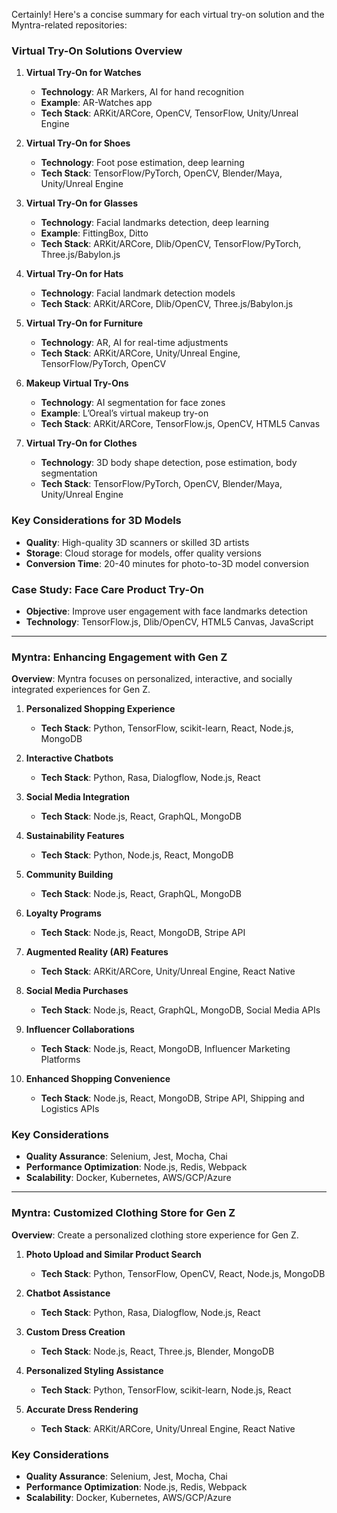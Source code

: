 Certainly! Here's a concise summary for each virtual try-on solution and the Myntra-related repositories:

### Virtual Try-On Solutions Overview

1. **Virtual Try-On for Watches**
   - **Technology**: AR Markers, AI for hand recognition
   - **Example**: AR-Watches app
   - **Tech Stack**: ARKit/ARCore, OpenCV, TensorFlow, Unity/Unreal Engine

2. **Virtual Try-On for Shoes**
   - **Technology**: Foot pose estimation, deep learning
   - **Tech Stack**: TensorFlow/PyTorch, OpenCV, Blender/Maya, Unity/Unreal Engine

3. **Virtual Try-On for Glasses**
   - **Technology**: Facial landmarks detection, deep learning
   - **Example**: FittingBox, Ditto
   - **Tech Stack**: ARKit/ARCore, Dlib/OpenCV, TensorFlow/PyTorch, Three.js/Babylon.js

4. **Virtual Try-On for Hats**
   - **Technology**: Facial landmark detection models
   - **Tech Stack**: ARKit/ARCore, Dlib/OpenCV, Three.js/Babylon.js

5. **Virtual Try-On for Furniture**
   - **Technology**: AR, AI for real-time adjustments
   - **Tech Stack**: ARKit/ARCore, Unity/Unreal Engine, TensorFlow/PyTorch, OpenCV

6. **Makeup Virtual Try-Ons**
   - **Technology**: AI segmentation for face zones
   - **Example**: L’Oreal’s virtual makeup try-on
   - **Tech Stack**: ARKit/ARCore, TensorFlow.js, OpenCV, HTML5 Canvas

7. **Virtual Try-On for Clothes**
   - **Technology**: 3D body shape detection, pose estimation, body segmentation
   - **Tech Stack**: TensorFlow/PyTorch, OpenCV, Blender/Maya, Unity/Unreal Engine

### Key Considerations for 3D Models
- **Quality**: High-quality 3D scanners or skilled 3D artists
- **Storage**: Cloud storage for models, offer quality versions
- **Conversion Time**: 20-40 minutes for photo-to-3D model conversion

### Case Study: Face Care Product Try-On
- **Objective**: Improve user engagement with face landmarks detection
- **Technology**: TensorFlow.js, Dlib/OpenCV, HTML5 Canvas, JavaScript

---

### Myntra: Enhancing Engagement with Gen Z

**Overview**: Myntra focuses on personalized, interactive, and socially integrated experiences for Gen Z.

1. **Personalized Shopping Experience**
   - **Tech Stack**: Python, TensorFlow, scikit-learn, React, Node.js, MongoDB

2. **Interactive Chatbots**
   - **Tech Stack**: Python, Rasa, Dialogflow, Node.js, React

3. **Social Media Integration**
   - **Tech Stack**: Node.js, React, GraphQL, MongoDB

4. **Sustainability Features**
   - **Tech Stack**: Python, Node.js, React, MongoDB

5. **Community Building**
   - **Tech Stack**: Node.js, React, GraphQL, MongoDB

6. **Loyalty Programs**
   - **Tech Stack**: Node.js, React, MongoDB, Stripe API

7. **Augmented Reality (AR) Features**
   - **Tech Stack**: ARKit/ARCore, Unity/Unreal Engine, React Native

8. **Social Media Purchases**
   - **Tech Stack**: Node.js, React, GraphQL, MongoDB, Social Media APIs

9. **Influencer Collaborations**
   - **Tech Stack**: Node.js, React, MongoDB, Influencer Marketing Platforms

10. **Enhanced Shopping Convenience**
    - **Tech Stack**: Node.js, React, MongoDB, Stripe API, Shipping and Logistics APIs

### Key Considerations
- **Quality Assurance**: Selenium, Jest, Mocha, Chai
- **Performance Optimization**: Node.js, Redis, Webpack
- **Scalability**: Docker, Kubernetes, AWS/GCP/Azure

---

### Myntra: Customized Clothing Store for Gen Z

**Overview**: Create a personalized clothing store experience for Gen Z.

1. **Photo Upload and Similar Product Search**
   - **Tech Stack**: Python, TensorFlow, OpenCV, React, Node.js, MongoDB

2. **Chatbot Assistance**
   - **Tech Stack**: Python, Rasa, Dialogflow, Node.js, React

3. **Custom Dress Creation**
   - **Tech Stack**: Node.js, React, Three.js, Blender, MongoDB

4. **Personalized Styling Assistance**
   - **Tech Stack**: Python, TensorFlow, scikit-learn, Node.js, React

5. **Accurate Dress Rendering**
   - **Tech Stack**: ARKit/ARCore, Unity/Unreal Engine, React Native

### Key Considerations
- **Quality Assurance**: Selenium, Jest, Mocha, Chai
- **Performance Optimization**: Node.js, Redis, Webpack
- **Scalability**: Docker, Kubernetes, AWS/GCP/Azure


